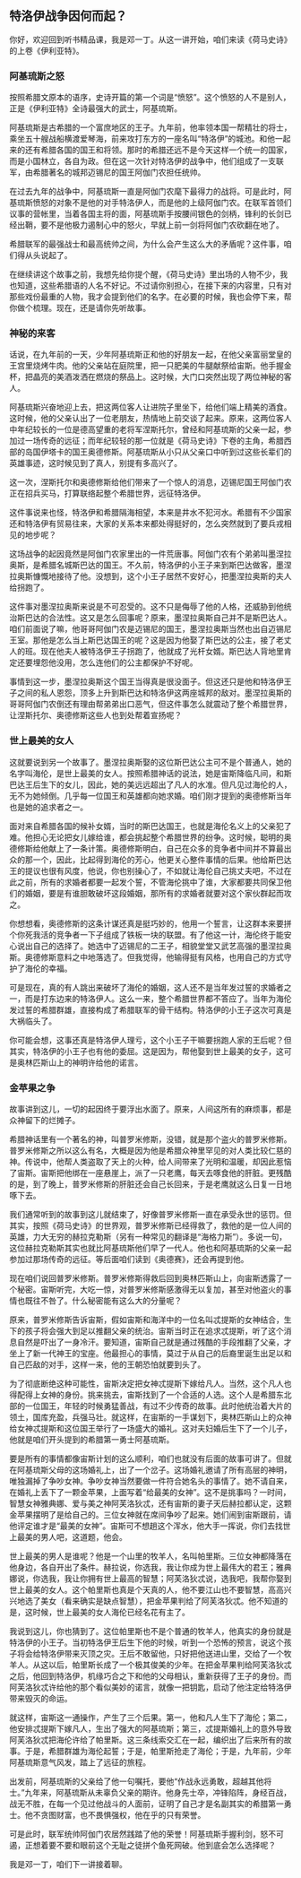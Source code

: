 ## 特洛伊战争因何而起？



你好，欢迎回到听书精品课，我是邓一丁。从这一讲开始，咱们来读《荷马史诗》的上卷《伊利亚特》。

### 阿基琉斯之怒

按照希腊文原本的语序，史诗开篇的第一个词是“愤怒”。这个愤怒的人不是别人，正是《伊利亚特》全诗最强大的武士，阿基琉斯。

阿基琉斯是古希腊的一个富庶地区的王子。九年前，他率领本国一帮精壮的将士，乘坐五十艘战船横渡爱琴海，前来攻打东方的一座名叫“特洛伊”的城池。和他一起来的还有希腊各国的国王和将领。那时的希腊还远不是今天这样一个统一的国家，而是小国林立，各自为政。但在这一次针对特洛伊的战争中，他们组成了一支联军，由希腊著名的城邦迈锡尼的国王阿伽门农担任统帅。

在过去九年的战争中，阿基琉斯一直是阿伽门农麾下最得力的战将。可是此时，阿基琉斯愤怒的对象不是他的对手特洛伊人，而是他的上级阿伽门农。在联军首领们议事的营帐里，当着各国主将的面，阿基琉斯手按腰间银色的剑柄，锋利的长剑已经出鞘，要不是他极力遏制心中的怒火，早就上前一剑将阿伽门农砍翻在地了。

希腊联军的最强战士和最高统帅之间，为什么会产生这么大的矛盾呢？这件事，咱们得从头说起了。

在继续讲这个故事之前，我想先给你提个醒，《荷马史诗》里出场的人物不少，我也知道，这些希腊语的人名不好记。不过请你别担心，在接下来的内容里，只有对那些戏份最重的人物，我才会提到他们的名字。在必要的时候，我也会停下来，帮你做个梳理。现在，还是请你先听故事。

### 神秘的来客

话说，在九年前的一天，少年阿基琉斯正和他的好朋友一起，在他父亲富丽堂皇的王宫里烧烤牛肉。他的父亲站在庭院里，把一只肥美的牛腿献祭给宙斯。他手握金杯，把晶亮的美酒泼洒在燃烧的祭品上。这时候，大门口突然出现了两位神秘的客人。

阿基琉斯兴奋地迎上去，把这两位客人让进院子里坐下，给他们端上精美的酒食。这时候，他的父亲认出了一位老朋友，热情地上前交谈了起来。原来，这两位客人中年纪较长的一位是德高望重的老将军涅斯托尔，曾经和阿基琉斯的父亲一起，参加过一场传奇的远征；而年纪较轻的那一位就是《荷马史诗》下卷的主角，希腊西部的岛国伊塔卡的国王奥德修斯。阿基琉斯从小只从父亲口中听到过这些长辈们的英雄事迹，这时候见到了真人，别提有多高兴了。

这一次，涅斯托尔和奥德修斯给他们带来了一个惊人的消息，迈锡尼国王阿伽门农正在招兵买马，打算联络起整个希腊世界，远征特洛伊。

这件事说来也怪，特洛伊和希腊隔海相望，本来是井水不犯河水。希腊有不少国家还和特洛伊有贸易往来，大家的关系本来都处得挺好的，怎么突然就到了要兵戎相见的地步呢？

这场战争的起因竟然是阿伽门农家里出的一件荒唐事。阿伽门农有个弟弟叫墨涅拉奥斯，是希腊名城斯巴达的国王。不久前，特洛伊的小王子来到斯巴达做客，墨涅拉奥斯慷慨地接待了他。没想到，这个小王子居然不安好心，把墨涅拉奥斯的夫人给拐跑了。

这件事对墨涅拉奥斯来说是不可忍受的。这不只是侮辱了他的人格，还威胁到他统治斯巴达的合法性。这又是怎么回事呢？原来，墨涅拉奥斯自己并不是斯巴达人。咱们前面说了嘛，他哥哥阿伽门农是迈锡尼的国王，墨涅拉奥斯当然也出自迈锡尼王室。那他是怎么当上斯巴达国王的呢？这是因为他娶了斯巴达的公主，接了老丈人的班。现在他夫人被特洛伊王子拐跑了，他就成了光杆女婿。斯巴达人背地里肯定还要埋怨他没用，怎么连他们的公主都保护不好呢。

事情到这一步，墨涅拉奥斯这个国王当得真是很没面子。但这还只是他和特洛伊王子之间的私人恩怨，顶多上升到斯巴达和特洛伊这两座城邦的敌对。墨涅拉奥斯的哥哥阿伽门农倒还有理由帮弟弟出口恶气，但这件事怎么就震动了整个希腊世界，让涅斯托尔、奥德修斯这些人也到处帮着宣扬呢？

### 世上最美的女人

这就要说到另一个故事了。墨涅拉奥斯娶的这位斯巴达公主可不是个普通人，她的名字叫海伦，是世上最美的女人。按照希腊神话的说法，她是宙斯降临凡间，和斯巴达王后生下的女儿，因此，她的美远远超出了凡人的水准。但凡见过海伦的人，无不为她倾倒。几乎每一位国王和英雄都向她求婚。咱们刚才提到的奥德修斯当年也是她的追求者之一。

面对来自希腊各国的候补女婿，当时的斯巴达国王，也就是海伦名义上的父亲犯了难。他担心无论把女儿嫁给谁，都会挑起整个希腊世界的纷争。这时候，聪明的奥德修斯给他献上了一条计策。奥德修斯明白，自己在众多的竞争者中间并不算最出众的那一个，因此，比起得到海伦的芳心，他更关心整件事情的后果。他给斯巴达王的提议也很有风度，他说，你也别操心了，不如就让海伦自己挑丈夫吧，不过在此之前，所有的求婚者都要一起发个誓，不管海伦挑中了谁，大家都要共同保卫他们的婚姻，要是有谁胆敢破坏这段婚姻，那所有的求婚者就要对这个家伙群起而攻之。

你想想看，奥德修斯的这条计谋还真是挺巧妙的，他用一个誓言，让这群本来要拼个你死我活的竞争者一下子组成了铁板一块的联盟。有了他这一计，海伦终于能安心说出自己的选择了。她选中了迈锡尼的二王子，相貌堂堂又武艺高强的墨涅拉奥斯。奥德修斯意料之中地落选了。但我觉得，他输得挺有风格，也用自己的方式守护了海伦的幸福。

可是现在，真的有人跳出来破坏了海伦的婚姻，这人还不是当年发过誓的求婚者之一，而是打东边来的特洛伊人。这么一来，整个希腊世界都不答应了。当年为海伦发过誓的希腊群雄，直接构成了希腊联军的骨干结构。特洛伊的小王子这次可真是大祸临头了。

你可能会想，这事还真是特洛伊人理亏，这个小王子干嘛要拐跑人家的王后呢？但其实，特洛伊的小王子也有他的委屈。这是因为，帮他娶到世上最美的女子，这可是奥林匹斯山上的神明许给他的诺言。

### 金苹果之争

故事讲到这儿，一切的起因终于要浮出水面了。原来，人间这所有的麻烦事，都是众神留下的烂摊子。

希腊神话里有一个著名的神，叫普罗米修斯，没错，就是那个盗火的普罗米修斯。普罗米修斯之所以这么有名，大概是因为他是希腊众神里罕见的对人类比较仁慈的神。传说中，他帮人类盗取了天上的火种，给人间带来了光明和温暖，却因此惹恼了宙斯。宙斯把他绑在一座悬崖上，派了一只老鹰，每天去啄食他的肝脏。更残酷的是，到了晚上，普罗米修斯的肝脏还会自己长回来，于是老鹰就这么日复一日地啄下去。

我们通常听到的故事到这儿就结束了，好像普罗米修斯一直在承受永世的惩罚。但其实，按照《荷马史诗》的世界观，普罗米修斯已经得救了，救他的是一位人间的英雄，力大无穷的赫拉克勒斯（另有一种常见的翻译是“海格力斯”）。多说一句，这位赫拉克勒斯其实也就比阿基琉斯他们早了一代人。他也和阿基琉斯的父亲一起参加过那场传奇的远征。等后面咱们读到《奥德赛》，还会再提到他。

现在咱们说回普罗米修斯。普罗米修斯得救后回到奥林匹斯山上，向宙斯透露了一个秘密。宙斯听完，大吃一惊，对普罗米修斯感激得无以复加，甚至对他盗火的事情也既往不咎了。什么秘密能有这么大的分量呢？

原来，普罗米修斯告诉宙斯，假如宙斯和海洋中的一位名叫忒提斯的女神结合，生下的孩子将会强大到足以推翻父亲的统治。宙斯当时正在追求忒提斯，听了这个消息自然是吓出了一身冷汗。要知道，宙斯自己就是通过残酷的手段推翻了父亲，才坐上了新一代神王的宝座。他最担心的事情，莫过于从自己的后裔里诞生出足以和自己匹敌的对手，这样一来，他的王朝恐怕就要到头了。

为了彻底断绝这种可能性，宙斯决定把女神忒提斯下嫁给凡人。当然，这个凡人也得配得上女神的身份。挑来挑去，宙斯找到了一个合适的人选。这个人是希腊东北部的一位国王，年轻的时候勇猛善战，有过不少传奇的故事。此时他统治着大片的领土，国库充盈，兵强马壮。就这样，在宙斯的一手谋划下，奥林匹斯山上的众神给女神忒提斯和这位国王举行了一场盛大的婚礼。这对夫妇婚后生下了一个儿子，他就是咱们开头提到的希腊第一勇士阿基琉斯。

要是所有的事情都像宙斯计划的这么顺利，咱们也就没有后面的故事可讲了。但就在阿基琉斯父母的这场婚礼上，出了一个岔子。这场婚礼邀请了所有高层的神明，唯独漏掉了争吵女神。争吵女神当然要做一件符合她名头的事情了。她不请自来，在婚礼上丢下了一颗金苹果，上面写着“给最美的女神”。这不是挑事吗？一时间，智慧女神雅典娜、爱与美之神阿芙洛狄忒，还有宙斯的妻子天后赫拉都认定，这颗金苹果摆明了是给自己的。三位女神就在席间争吵了起来。她们闹到宙斯跟前，请他评定谁才是“最美的女神”。宙斯可不想趟这个浑水，他大手一挥说，你们去找世上最美的男人吧，这道题，他会。

世上最美的男人是谁呢？他是一个山里的牧羊人，名叫帕里斯。三位女神都降落在他身边，各自开出了条件。赫拉说，你选我，我让你成为世上最伟大的君王；雅典娜说，你选我，我让你拥有世上最高的智慧；阿芙洛狄忒说，选我吧，我帮你娶到世上最美的女人。这个帕里斯也真是个天真的人，他不要江山也不要智慧，高高兴兴地选了美女（看来确实是缺点智慧），把金苹果判给了阿芙洛狄忒。他不知道的是，这时候，世上最美的女人海伦已经名花有主了。

我说到这儿，你也猜到了。这位帕里斯也不是个普通的牧羊人，他真实的身份就是特洛伊的小王子。当初特洛伊王后生下他的时候，听到一个恐怖的预言，说这个孩子将会给特洛伊带来灭顶之灾。王后不敢留他，只好把他送进山里，交给了一个牧羊人。从这以后，帕里斯长成了一个极其俊美的少年。在把金苹果判给阿芙洛狄忒之后，他回到特洛伊，机缘巧合之下和他的父母相认，重新获得了王子的身份。而阿芙洛狄忒许给他的那个看似美妙的诺言，就像一把钥匙，启动了他注定给特洛伊带来毁灭的命运。

就这样，宙斯这一通操作，产生了三个后果。第一，他和凡人生下了海伦；第二，他安排忒提斯下嫁凡人，生出了强大的阿基琉斯；第三，忒提斯婚礼上的意外导致阿芙洛狄忒把海伦许给了帕里斯。这三条线索交汇在一起，编织出了后来所有的故事。于是，希腊群雄为海伦起誓；于是，帕里斯抢走了海伦；于是，九年前，少年阿基琉斯意气风发，踏上了远征的旅程。

出发前，阿基琉斯的父亲给了他一句嘱托，要他“作战永远勇敢，超越其他将士。”九年来，阿基琉斯从未辜负父亲的期许。他身先士卒，冲锋陷阵，身经百战，战无不胜，在每一个见过他战斗的人面前，证明了自己才是名副其实的希腊第一勇士。他不贪图财富，也不畏惧强权，他在乎的只有荣誉。

可是此时，联军统帅阿伽门农居然践踏了他的荣誉！阿基琉斯手握利剑，怒不可遏，正想着要不要和眼前这个无耻之徒拼个鱼死网破。他到底会怎么选择呢？

我是邓一丁，咱们下一讲接着聊。

